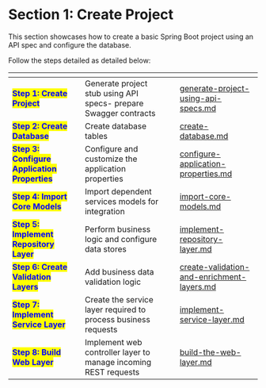 # Section 1: Create Project

This section showcases how to create a basic Spring Boot project using an API spec and configure the database.

Follow the steps detailed as detailed below:

<table data-view="cards"><thead><tr><th></th><th></th><th></th><th data-hidden data-card-target data-type="content-ref"></th></tr></thead><tbody><tr><td><mark style="color:blue;"><strong>Step 1: Create Project</strong></mark> </td><td>Generate project stub using API specs- prepare Swagger contracts</td><td></td><td><a href="generate-project-using-api-specs.md">generate-project-using-api-specs.md</a></td></tr><tr><td><mark style="color:blue;"><strong>Step 2: Create Database</strong></mark></td><td>Create database tables</td><td></td><td><a href="create-database.md">create-database.md</a></td></tr><tr><td><mark style="color:blue;"><strong>Step 3: Configure Application Properties</strong></mark></td><td>Configure and customize the application properties</td><td></td><td><a href="configure-application-properties.md">configure-application-properties.md</a></td></tr><tr><td><mark style="color:blue;"><strong>Step 4: Import Core Models</strong></mark></td><td>Import dependent services models for integration</td><td></td><td><a href="import-core-models.md">import-core-models.md</a></td></tr><tr><td><mark style="color:blue;"><strong>Step 5: Implement Repository Layer</strong></mark></td><td>Perform business logic and configure data stores</td><td></td><td><a href="implement-repository-layer.md">implement-repository-layer.md</a></td></tr><tr><td><mark style="color:blue;"><strong>Step 6: Create Validation Layers</strong></mark></td><td>Add business data validation logic </td><td></td><td><a href="create-validation-and-enrichment-layers.md">create-validation-and-enrichment-layers.md</a></td></tr><tr><td><mark style="color:blue;"><strong>Step 7: Implement Service Layer</strong></mark></td><td>Create the service layer required to process business requests</td><td></td><td><a href="implement-service-layer.md">implement-service-layer.md</a></td></tr><tr><td><mark style="color:blue;"><strong>Step 8: Build Web Layer</strong></mark></td><td>Implement web controller layer to manage incoming REST requests </td><td></td><td><a href="build-the-web-layer.md">build-the-web-layer.md</a></td></tr></tbody></table>
